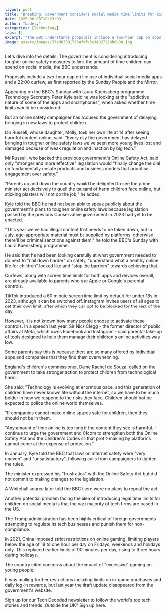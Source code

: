 ```yaml
---
layout: post
title: "Breaking: Government considers social media time limits for kids"
date: 2025-06-08T18:23:09
author: "badely"
categories: [Technology]
tags: []
excerpt: "The BBC understands proposals include a two-hour cap on apps and a 22 -00 curfew."
image: assets/images/37ed633017734f9fb5e34027260b8b80.jpg
---
```


Let's dive into the details: The government is considering introducing tougher online safety measures to limit the amount of time children can spend on social media, the BBC understands.

Proposals include a two-hour cap on the use of individual social media apps and a 22:00 curfew, as first reported by the Sunday People and the Mirror.

Appearing on the BBC's Sunday with Laura Kuenssberg programme, Technology Secretary Peter Kyle said he was looking at the "addictive nature of some of the apps and smartphones", when asked whether time limits would be considered. 

But an online safety campaigner has accused the government of delaying bringing in new laws to protect children.

Ian Russell, whose daughter, Molly, took her own life at 14 after seeing harmful content online, said: "Every day the government has delayed bringing in tougher online safety laws we've seen more young lives lost and damaged because of weak regulation and inaction by big tech."

Mr Russell, who backed the previous government's Online Safety Act, said only "stronger and more effective" legislation would "finally change the dial on fundamentally unsafe products and business models that prioritise engagement over safety."

"Parents up and down the country would be delighted to see the prime minister act decisively to quell the tsunami of harm children face online, but sticking plasters will not do the job," he added.

Kyle told the BBC he had not been able to speak publicly about the government's plans to toughen online safety laws because legislation passed by the previous Conservative government in 2023 had yet to be enacted.

"This year we've had illegal content that needs to be taken down, but in July, age-appropriate material must be supplied by platforms, otherwise there'll be criminal sanctions against them," he told the BBC's Sunday with Laura Kuenssberg programme.

He said that he had been looking carefully at what government needed to do next to "nail down harder" on safety, "understand what a healthy online life for children" looked like and "stop the barriers" towards achieving that.

Curfews, along with screen time limits for both apps and devices overall, are already available to parents who use Apple or Google's parental controls. 

TikTok introduced a 60 minute screen time limit by default for under 18s in 2023, although it can be switched off. Instagram invites users of all ages to set their own limit, after which they can opt to be blocked for the rest of the day.

However, it is not known how many people choose to activate these controls. In a speech last year, Sir Nick Clegg - the former director of public affairs at Meta, which owns Facebook and Instagram - said parental take-up of tools designed to help them manage their children's online activities was low. 

Some parents say this is because there are so many offered by individual apps and companies that they find them overwhelming.

England's children's commissioner, Dame Rachel de Souza, called on the government to take stronger action to protect children from technological harm.

She said: "Technology is evolving at enormous pace, and this generation of children have never known life without the internet, so we have to be much bolder in how we respond to the risks they face. Children should not be expected to police the online world themselves.

"If companies cannot make online spaces safe for children, then they should not be in them. 

"Any amount of time online is too long if the content they see is harmful. I continue to urge the government and Ofcom to strengthen both the Online Safety Act and the Children's Codes so that profit-making by platforms cannot come at the expense of protection."

In January, Kyle told the BBC that laws on internet safety were "very uneven" and "unsatisfactory", following calls from campaigners to tighten the rules.

The minister expressed his "frustration" with the Online Safety Act but did not commit to making changes to the legislation.

A Whitehall source later told the BBC there were no plans to repeal the act.

Another potential problem facing the idea of introducing legal time limits for children on social media is that the vast majority of tech firms are based in the US.

The Trump administration has been highly critical of foreign governments attempting to regulate its tech businesses and punish them for non-compliance.

In 2021, China imposed strict restrictions on online gaming, limiting players below the age of 18 to one hour per day on Fridays, weekends and holidays only. This replaced earlier limits of 90 minutes per day, rising to three hours during holidays.

The country cited concerns about the impact of "excessive" gaming on young people.

It was mulling further restrictions including limits on in-game purchases and daily log-in rewards, but last year the draft update disappeared from the government's website.

Sign up for our Tech Decoded newsletter to follow the world's top tech stories and trends. Outside the UK? Sign up here.

